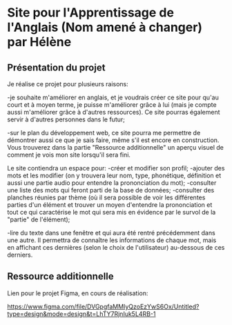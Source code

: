 # Site pour l'Apprentissage de l'Anglais (Nom amené à changer) par Hélène


## Présentation du projet

Je réalise ce projet pour plusieurs raisons:

-je souhaite m'améliorer en anglais, et je voudrais créer ce site pour qu'au court et à moyen terme, je puisse m'améliorer grâce à lui (mais je compte aussi m'améliorer grâce à d'autres ressources).
Ce site pourras également servir à d'autres personnes dans le futur;

-sur le plan du développement web, ce site pourra me permettre de démontrer aussi ce que je sais faire, même s'il est encore en construction. Vous trouverez dans la partie "Ressource additionnelle" un aperçu visuel de comment je vois mon site lorsqu'il sera fini.


Le site contiendra un espace pour: 
-créer et modifier son profil;
-ajouter des mots et les modifier (on y trouvera leur nom, type, phonétique, définition et aussi une partie audio pour entendre la prononciation du mot);
-consulter une liste des mots qui feront parti de la base de données;
-consulter <!--/examiner--> des planches réunies par thème (où il sera possible de voir les différentes parties d'un élément et trouver un moyen d'entendre la prononciation et tout ce qui caractérise le mot qui sera mis en évidence par le survol de la "partie" de l'élément);
<!-- -écrire un texte en anglais dans une fenêtre, et voir ce même texte réécrit dans une autre fenêtre à côté, avec, au besoin, ce que l'on désire connaître de chacun des mots (que ce soit pour la phonétique, le type de mot, la prononciation ...), et cela sous tous les mots écris de la phrase dans la seconde fenêtre; -->
-lire du texte dans une fenêtre et qui aura été rentré précédemment dans une autre. Il permettra de connaître les informations de chaque mot, mais en affichant ces dernières (selon le choix de l'utilisateur) au-dessous de ces derniers.


## Ressource additionnelle

Lien pour le projet Figma, en cours de réalisation: 

https://www.figma.com/file/DVGpgfaMMIyQzoEzYwS6Ox/Untitled?type=design&mode=design&t=LhTY7RjnIuk5L4RB-1
